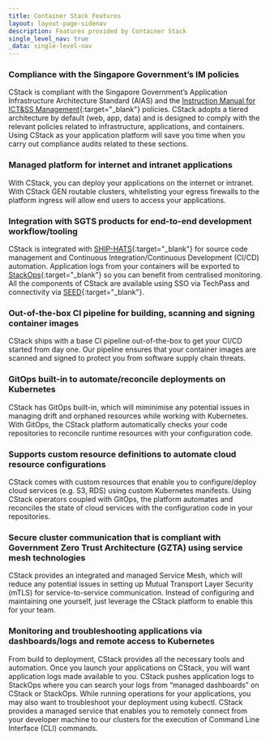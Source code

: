 ```yaml
---
title: Container Stack Features
layout: layout-page-sidenav
description: Features provided by Container Stack
single_level_nav: true
_data: single-level-nav
---
```


### Compliance with the Singapore Government’s IM policies

CStack is compliant with the Singapore Government’s Application Infrastructure Architecture Standard (AIAS) and the [Instruction Manual for ICT&SS Management](/guidelines/standards-and-best-practices/instruction-manual-for-ict-ss-management.html){:target="_blank"} policies. CStack adopts a tiered architecture by default (web, app, data) and is designed to comply with the relevant policies related to infrastructure, applications, and containers. Using CStack as your application platform will save you time when you carry out compliance audits related to these sections.

### Managed platform for internet and intranet applications 

With CStack, you can deploy your applications on the internet or intranet. With CStack GEN routable clusters, whitelisting your egress firewalls to the platform ingress will allow end users to access your applications.

### Integration with SGTS products for end-to-end development workflow/tooling  

CStack is integrated with [SHIP-HATS](/products/categories/devops/ship-hats/){:target="_blank"} for source code management and Continuous Integration/Continuous Development (CI/CD) automation. Application logs from your containers will be exported to [StackOps](/products/categories/devops/stackops/){:target="_blank"} so you can benefit from centralised monitoring. All the components of CStack are available using SSO via TechPass and connectivity via [SEED](/products/categories/cybersecurity/seed/){:target="_blank"}.

### Out-of-the-box CI pipeline for building, scanning and signing container images

CStack ships with a base CI pipeline out-of-the-box to get your CI/CD started from day one. Our pipeline ensures that your container images are scanned and signed to protect you from software supply chain threats.

### GitOps built-in to automate/reconcile deployments on Kubernetes

CStack has GitOps built-in, which will miminimise any potential issues in managing drift and orphaned resources while working with Kubernetes. With GitOps, the CStack platform automatically checks your code repositories to reconcile runtime resources with your configuration code.

### Supports custom resource definitions to automate cloud resource configurations

CStack comes with custom resources that enable you to configure/deploy cloud services (e.g. S3, RDS) using custom Kubernetes manifests. Using CStack operators coupled with GitOps, the platform automates and reconciles the state of cloud services with the configuration code in your repositories. 

### Secure cluster communication that is compliant with Government Zero Trust Architecture (GZTA) using service mesh technologies

CStack provides an integrated and managed Service Mesh, which will reduce any potential issues in setting up Mutual Transport Layer Security (mTLS) for service-to-service communication. Instead of configuring and maintaining one yourself, just leverage the CStack platform to enable this for your team.

### Monitoring and troubleshooting applications via dashboards/logs and remote access to Kubernetes

From build to deployment, CStack provides all the necessary tools and automation. Once you launch your applications on CStack, you will want application logs made available to you. CStack pushes application logs to StackOps where you can search your logs from “managed dashboards” on CStack or StackOps. 
While running operations for your applications, you may also want to troubleshoot your deployment using kubectl. CStack provides a managed service that enables you to remotely connect from your developer machine to our clusters for the execution of Command Line Interface (CLI) commands.



